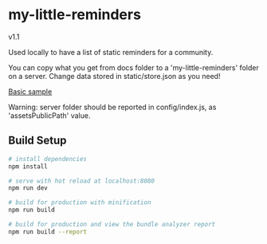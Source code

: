 # my-little-reminders

v1.1

Used locally to have a list of static reminders for a community.

You can copy what you get from docs folder to a 'my-little-reminders'
folder on a server.
Change data stored in static/store.json as you need!

<a target="_blank" href="https://keiwen.github.io/my-little-reminders/">Basic sample</a>

Warning: server folder should be reported in config/index.js, as 'assetsPublicPath' value.

## Build Setup

``` bash
# install dependencies
npm install

# serve with hot reload at localhost:8080
npm run dev

# build for production with minification
npm run build

# build for production and view the bundle analyzer report
npm run build --report
```
